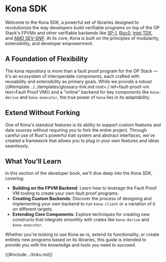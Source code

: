 # Kona SDK

Welcome to the Kona SDK, a powerful set of libraries designed to revolutionize the way developers build verifiable programs 
on top of the OP Stack's FPVMs and other verifiable backends like [SP-1][sp-1], [Risc0][rzero], [Intel TDX][tdx], and [AMD SEV-SNP][sev-snp].
At its core, Kona is built on the principles of modularity, extensibility, and developer empowerment.

## A Foundation of Flexibility

The kona repository is more than a fault proof program for the OP Stack — it's an ecosystem of interoperable components,
each crafted with reusability and extensibility as primary goals. While we provide a robust 
{{#template ../../templates/glossary-link.md root=./ ref=fault-proof-vm text=Fault Proof VM}} and a "online" backend
for key components like `kona-derive` and `kona-executor`, the true power of `kona` lies in its adaptability.

## Extend Without Forking

One of Kona's standout features is its ability to support custom features and data sources without requiring you to fork
the entire project. Through careful use of Rust's powerful trait system and abstract interfaces, we've created a 
framework that allows you to plug in your own features and ideas seamlessly. 

## What You'll Learn

In this section of the developer book, we'll dive deep into the Kona SDK, covering:
* **Building on the FPVM Backend**: Learn how to leverage the Fault Proof VM tooling to create your own fault proof programs.
* **Creating Custom Backends**: Discover the process of designing and implementing your own backend to run `kona-client` or a variation of it on different targets.
* **Extending Core Components**: Explore techniques for creating new constructs that integrate smoothly with crates like `kona-derive` and `kona-executor`.

Whether you're looking to use Kona as-is, extend its functionality, or create entirely new programs based on its libraries,
this guide is intended to provide you with the knowledge and tools you need to succeed.

[sp-1]: https://github.com/succinct-labs/sp-1
[rzero]: https://github.com/risc0/risc0 
[tdx]: https://www.intel.com/content/www/us/en/developer/tools/trust-domain-extensions/documentation.html
[sev-snp]: https://www.amd.com/en/developer/sev.html

{{#include ../links.md}}
